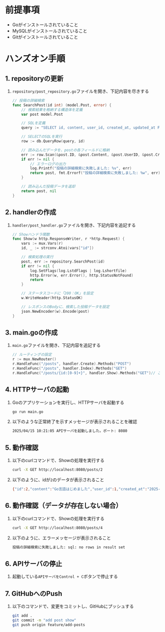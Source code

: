 # 前提事項
- Goがインストールされていること
- MySQLがインストールされていること
- Gitがインストールされていること

# ハンズオン手順
## 1. repositoryの更新
1. `repository/post_repository.go`ファイルを開き、下記内容を尽きする
    ```go 
    // 投稿の詳細検索
    func SearchPost(id int) (model.Post, error) {
        // 検索結果を格納する構造体を定義
        var post model.Post

        // SQLを定義
        query := "SELECT id, content, user_id, created_at, updated_at FROM posts WHERE id = ?"

        // SELECTのSQLを実行
        row := db.QueryRow(query, id)

        // 読み込んだデータを、postの各フィールドに格納
        err := row.Scan(&post.ID, &post.Content, &post.UserID, &post.CreatedAt, &post.UpdatedAt)
        if err != nil {
            // エラーログの出力
            log.Printf("投稿の詳細検索に失敗しました: %v", err)
            return post, fmt.Errorf("投稿の詳細検索に失敗しました: %w", err)
        }

        // 読み込んだ投稿データを返却
        return post, nil
    }
    ```

## 2. handlerの作成
1. `handler/post_handler.go`ファイルを開き、下記内容を追記する
    ```go
    // Showハンドラ関数
    func Show(w http.ResponseWriter, r *http.Request) {
        vars := mux.Vars(r)
        id, _ := strconv.Atoi(vars["id"])

        // 検索処理の実行
        post, err := repository.SearchPost(id)
        if err != nil {
            log.SetFlags(log.LstdFlags | log.Lshortfile)
            http.Error(w, err.Error(), http.StatusNotFound)
            return
        }

        // ステータスコードに「200：OK」を設定
        w.WriteHeader(http.StatusOK)

        // レスポンスのBodyに、検索した投稿データを設定
        json.NewEncoder(w).Encode(post)
    }
    ```

## 3. main.goの作成
1. `main.go`ファイルを開き、下記内容を追記する
    ```go
    // ルーティングの設定
    r := mux.NewRouter()
	r.HandleFunc("/posts", handler.Create).Methods("POST")
	r.HandleFunc("/posts", handler.Index).Methods("GET")
	r.HandleFunc("/posts/{id:[0-9]+}", handler.Show).Methods("GET")// このコードを追加
    ```

## 4. HTTPサーバの起動
1. Goのアプリケーションを実行し、HTTPサーバを起動する
    ```sh
    go run main.go
    ```

2. 以下のような正常終了を示すメッセージが表示されることを確認
    ```sh
    2025/04/15 10:21:05 APIサーバを起動しました。ポート: 8080
    ```

## 5. 動作確認
1. 以下のcurlコマンドで、Showの処理を実行する
    ```sh
    curl -X GET http://localhost:8080/posts/2
    ```

2. 以下のように、idが`2`のデータが表示されること
    ```sh
    {"id":2,"content":"Go言語はじめました","user_id":1,"created_at":"2025-04-16T21:18:08Z","updated_at":"2025-04-16T21:18:08Z"}
    ```

## 6. 動作確認（データが存在しない場合）
1. 以下のcurlコマンドで、Showの処理を実行する
    ```sh
    curl -X GET http://localhost:8080/posts/4
    ```

2. 以下のように、エラーメッセージが表示されること
    ```sh
    投稿の詳細検索に失敗しました: sql: no rows in result set
    ```

## 6. APIサーバの停止
1. 起動している`APIサーバをControl + C`ボタンで停止する

## 7. GitHubへのPush
1. 以下のコマンドで、変更をコミットし、GitHubにプッシュする
    ```sh
    git add .
    git commit -m "add post show"
    git push origin feature/add-posts
    ```